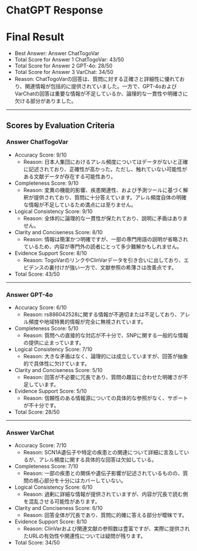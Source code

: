# ChatGPT Response

# Final Result

- Best Answer: Answer ChatTogoVar
- Total Score for Answer 1 ChatTogoVar: 43/50
- Total Score for Answer 2 GPT-4o: 28/50
- Total Score for Answer 3 VarChat: 34/50
- Reason: ChatTogoVarの回答は、質問に対する正確さと詳細性に優れており、関連情報が包括的に提供されていました。一方で、GPT-4oおよびVarChatの回答は重要な情報が不足しているか、論理的な一貫性や明確さに欠ける部分がありました。

---

## Scores by Evaluation Criteria

### Answer ChatTogoVar
- Accuracy Score: 9/10
  - Reason: 日本人集団におけるアレル頻度についてはデータがないと正確に記述されており、正確性が高かった。ただし、触れていない可能性がある文献データが存在する可能性あり。
- Completeness Score: 9/10
  - Reason: 変異の機能的影響、疾患関連性、および予測ツールに基づく解釈が提供されており、質問に十分答えています。アレル頻度自体の明確な情報が不足しているため満点には至りません。
- Logical Consistency Score: 9/10
  - Reason: 全体的に論理的な一貫性が保たれており、説明に矛盾はありません。
- Clarity and Conciseness Score: 8/10
  - Reason: 情報は簡潔かつ明確ですが、一部の専門用語の説明が省略されているため、内容が専門外の読者にとって多少難解かもしれません。
- Evidence Support Score: 8/10
  - Reason: TogoVarのリンクやClinVarデータを引き合いに出しており、エビデンスの裏付けが強い一方で、文献参照の希薄さは改善点です。
- Total Score: 43/50

---

### Answer GPT-4o
- Accuracy Score: 6/10
  - Reason: rs886042528に関する情報が不適切または不足しており、アレル頻度や地域特異的情報が完全に無視されています。
- Completeness Score: 5/10
  - Reason: 質問への直接的な対応が不十分で、SNPに関する一般的な情報の提供に止まっています。
- Logical Consistency Score: 7/10
  - Reason: 大きな矛盾はなく、論理的には成立していますが、回答が抽象的で具体性に欠けています。
- Clarity and Conciseness Score: 5/10
  - Reason: 回答が不必要に冗長であり、質問の趣旨に合わせた明確さが不足しています。
- Evidence Support Score: 5/10
  - Reason: 信頼性のある情報源についての具体的な参照がなく、サポートが不十分です。
- Total Score: 28/50

---

### Answer VarChat
- Accuracy Score: 7/10
  - Reason: SCN1A遺伝子や特定の疾患との関連について詳細に言及しているが、アレル頻度に関する具体的な回答は欠如している。
- Completeness Score: 7/10
  - Reason: 一部の疾患との関係や遺伝子影響が記述されているものの、質問の核心部分を十分にはカバーしていない。
- Logical Consistency Score: 6/10
  - Reason: 過剰に詳細な情報が提供されていますが、内容が冗長で読む側を混乱させる可能性があります。
- Clarity and Conciseness Score: 6/10
  - Reason: 回答全体が冗長であり、質問に的確に答える部分が曖昧です。
- Evidence Support Score: 8/10
  - Reason: ClinVarおよび関連文献の参照数は豊富ですが、実際に提供されたURLの有効性や関連性については疑問が残ります。
- Total Score: 34/50